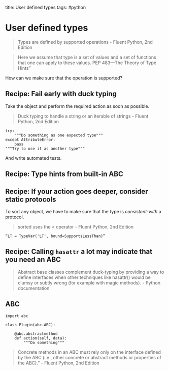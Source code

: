 title: User defined types
tags: #python

User defined types
==================

> Types are defined by supported operations - Fluent Python, 2nd Edition

> Here we assume that type is a set of values and a set of functions
> that one can apply to these values. PEP 483—The Theory of Type Hints”

How can we make sure that the operation is supported?

Recipe: Fail early with duck typing
-----------------------------------

Take the object and perform the required action as soon as possible.

> Duck typing to handle a string or an iterable of strings - Fluent
> Python, 2nd Edition

    try:
        """Do something as one expected type"""
    except AttributeError:
        pass
    """Try to use it as another type"""

And write automated tests.

Recipe: Type hints from built-in ABC
------------------------------------

Recipe: If your action goes deeper, consider static protocols
-------------------------------------------------------------

To sort any object, we have to make sure that the type is
*consistent-with* a protocol.

> sorted uses the \< operator - Fluent Python, 2nd Edition

    “LT = TypeVar('LT', bound=SupportsLessThan)”

Recipe: Calling `hasattr` a lot may indicate that you need an ABC
-----------------------------------------------------------------

> Abstract base classes complement duck-typing by providing a way to
> define interfaces when other techniques like hasattr() would be clumsy
> or subtly wrong (for example with magic methods). - Python
> documentation

ABC
---

    import abc

    class Plugin(abc.ABC):

        @abc.abstractmethod
        def action(self, data):
            """Do something"""

> Concrete methods in an ABC must rely only on the interface defined by
> the ABC (i.e., other concrete or abstract methods or properties of the
> ABC).” - Fluent Python, 2nd Edition

  [User defined types]: #user-defined-types
  [Recipe: Fail early with duck typing]: #recipe-fail-early-with-duck-typing
  [Recipe: Type hints from built-in ABC]: #recipe-type-hints-from-built-in-abc
  [Recipe: If your action goes deeper, consider static protocols]: #recipe-if-your-action-goes-deeper-consider-static-protocols
  [Recipe: Calling `hasattr` a lot may indicate that you need an ABC]: #recipe-calling-hasattr-a-lot-may-indicate-that-you-need-an-abc
  [ABC]: #abc
